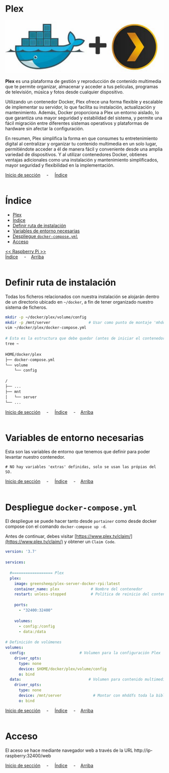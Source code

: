 # Plex

![Header](../../img/ima-raspberrypi-servicios-plex-header-01.png)

**Plex** es una plataforma de gestión y reproducción de contenido multimedia que te permite organizar, almacenar y acceder a tus películas, programas de televisión, música y fotos desde cualquier dispositivo. 

Utilizando un contenedor Docker, Plex ofrece una forma flexible y escalable de implementar su servidor, lo que facilita su instalación, actualización y mantenimiento. Además, Docker proporciona a Plex un entorno aislado, lo que garantiza una mayor seguridad y estabilidad del sistema, y permite una fácil migración entre diferentes sistemas operativos y plataformas de hardware sin afectar la configuración.

En resumen, Plex simplifica la forma en que consumes tu entretenimiento digital al centralizar y organizar tu contenido multimedia en un solo lugar, permitiéndote acceder a él de manera fácil y conveniente desde una amplia variedad de dispositivos. Y al utilizar contenedores Docker, obtienes ventajas adicionales como una instalación y mantenimiento simplificados, mayor seguridad y flexibilidad en la implementación.


[Inicio de sección](#plex) &nbsp; &nbsp; - &nbsp; &nbsp; [Índice](#índice)
<br><br>

# Índice
- [Plex](#plex)
- [Índice](#índice)
- [Definir ruta de instalación](#definir-ruta-de-instalación)
- [Variables de entorno necesarias](#variables-de-entorno-necesarias)
- [Despliegue `docker-compose.yml`](#despliegue-docker-composeyml)
- [Acceso](#acceso)

[<< Raspberry Pi >>](../raspberrypi.md)<br>
[Índice](#índice) &nbsp; &nbsp; - &nbsp; &nbsp;[Arriba](#plex)
<br><br>

# Definir ruta de instalación
Todas los ficheros relacionados con nuestra instalación se alojarán dentro de un directorio ubicado en `~/docker`, a fin de tener organizado nuestro sistema de ficheros.

```bash
mkdir -p ~/docker/plex/volume/config
mkdir -p /mnt/server                 # Usar como punto de montaje 'mhddfs' posteriormente.
vim ~/docker/plex/docker-compose.yml

# Esta es la estructura que debe quedar (antes de iniciar el contenedor)
tree ~

HOME/docker/plex
├── docker-compose.yml
└── volume
    └── config

/
├── ...
├── mnt
│   └── server
└── ...
```


[Inicio de sección](#definir-ruta-de-instalación) &nbsp; &nbsp; - &nbsp; &nbsp; [Índice](#índice) &nbsp; &nbsp; - &nbsp; &nbsp;[Arriba](#plex)
<br><br>

# Variables de entorno necesarias
Esta son las variables de entorno que tenemos que definir para poder levantar nuestro contenedor.

```.env
# NO hay variables 'extras' definidas, solo se usan las própias del SO.
```

[Inicio de sección](#variables-de-entorno-necesarias) &nbsp; &nbsp; - &nbsp; &nbsp; [Índice](#índice) &nbsp; &nbsp; - &nbsp; &nbsp;[Arriba](#plex)
<br><br>

# Despliegue `docker-compose.yml`
El despliegue se puede hacer tanto desde `portainer` como desde docker compose con el comando `docker-compose up -d`.

Antes de continuar, debes visitar [https://www.plex.tv/claim/](https://www.plex.tv/claim/) y obtener un `Claim Code`.

```yaml
version: '3.7'

services:

  #================== Plex
  plex:
    image: greensheep/plex-server-docker-rpi:latest
    container_name: plex              # Nombre del contenedor
    restart: unless-stopped           # Política de reinicio del contenedor

    ports:
      - "32400:32400"
      
    volumes:
      - config:/config
      - data:/data

# Definición de volúmenes
volumes:
  config:                        # Volumen para la configuración Plex
    driver_opts:
      type: none
      device: $HOME/docker/plex/volume/config
      o: bind
  data:                              # Volumen para contenido multimedia
    driver_opts:
      type: none
      device: /mnt/server              # Montar con mhddfs toda la biblioteca multimedia
      o: bind
```

[Inicio de sección](#despliegue-docker-composeyml) &nbsp; &nbsp; - &nbsp; &nbsp; [Índice](#índice) &nbsp; &nbsp; - &nbsp; &nbsp;[Arriba](#plex)
<br><br>

# Acceso
El aceso se hace mediante navegador web a través de la URL http://ip-raspberry:32400/web


[Inicio de sección](#acceso) &nbsp; &nbsp; - &nbsp; &nbsp; [Índice](#índice) &nbsp; &nbsp; - &nbsp; &nbsp;[Arriba](#plex)
<br><br>